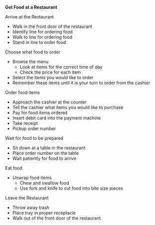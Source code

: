 **Get Food at a Restaurant**

Arrive at the Restaurant
  - Walk in the front door of the restaurant
  - Identify line for ordering food
  - Walk to line for ordering food
  - Stand in line to order food

Choose what food to order   
  - Browse the menu
    - Look at items for the correct time of day
    - Check the price for each item
  - Select the items you would like to order
   - Remember these items until it is your turn to order from the cashier

Order food items
  - Approach the cashier at the counter
  - Tell the cashier what items you would like to purchase
  - Pay for food items ordered
   - Insert debit card into the payment machine
   - Take receipt
  - Pickup order number

Wait for food to be prepared
  - Sit down at a table in the restaurant
  - Place order number on the table
  - Wait patiently for food to arrive

Eat food
  - Unwrap food items
    - Chew and swallow food
    - Use fork and knife to cut food into bite size pieces

Leave the Restaurant
  - Throw away trash
  - Place tray in proper receptacle
  - Walk out of the front door of the restaurant

